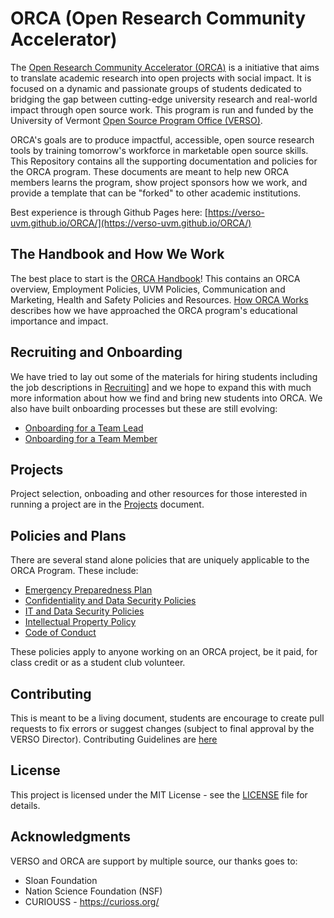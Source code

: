 # ORCA (Open Research Community Accelerator)
The [Open Research Community Accelerator (ORCA)](https://verso.w3.uvm.edu/orca/) is a initiative that aims to translate academic research into open projects with social impact. It is focused on a dynamic and passionate groups of students dedicated to bridging the gap between cutting-edge university research and real-world impact through open source work. This program is run and funded by the University of Vermont [Open Source Program Office (VERSO)](https://verso.w3.uvm.edu).

ORCA's goals are to produce impactful, accessible, open source research tools by training tomorrow's workforce in marketable open source skills. This Repository contains all the supporting documentation and policies for the ORCA program. These documents are meant to help new ORCA members learns the program, show project sponsors how we work, and provide a template that can be "forked" to other academic institutions.

Best experience is through Github Pages here: [https://verso-uvm.github.io/ORCA/](https://verso-uvm.github.io/ORCA/)

## The Handbook and How We Work

The best place to start is the [ORCA Handbook](ORCA_Handbook.md)! This contains an ORCA overview, Employment Policies, UVM Policies, Communication and Marketing, Health and Safety Policies and Resources. [How ORCA Works](How_ORCA_Works.md) describes how we have approached the ORCA program's educational importance and impact.

## Recruiting and Onboarding

We have tried to lay out some of the materials for hiring students including the job descriptions in [Recruiting](/Recruiting.md)] and we hope to expand this with much more information about how we find and bring new students into ORCA. We also have built onboarding processes but these are still evolving:
* [Onboarding for a Team Lead](Onboarding.md#team-lead-onboarding)
* [Onboarding for a Team Member](Onboarding.md#team-member-onboarding)

## Projects

Project selection, onboading and other resources for those interested in running a project are in the [Projects](Projects.md) document.

## Policies and Plans

There are several stand alone policies that are uniquely applicable to the ORCA Program. These include:
* [Emergency Preparedness Plan](Emergency_Preparedness_Plan.md)
* [Confidentiality and Data Security Policies](Confidentiality_and_Data_Security_Policies.md)
* [IT and Data Security Policies](IT_and_Data_Security_Policies.md)
* [Intellectual Property Policy](Intellectual_Property_Policy.md)
* [Code of Conduct](CODE_OF_CONDUCT.md)

These policies apply to anyone working on an ORCA project, be it paid, for class credit or as a student club volunteer.

## Contributing
This is meant to be a living document, students are encourage to create pull requests to fix errors or suggest changes (subject to final approval by the VERSO Director). Contributing Guidelines are [here](CONTRIBUTING.md)

## License
This project is licensed under the MIT License - see the [LICENSE](LICENSE.md) file for details.

## Acknowledgments
VERSO and ORCA are support by multiple source, our thanks goes to:
- Sloan Foundation
- Nation Science Foundation (NSF)
- CURIOUSS - https://curioss.org/

